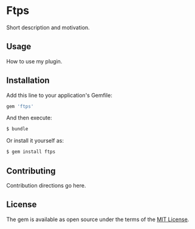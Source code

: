 # Ftps
Short description and motivation.

## Usage
How to use my plugin.

## Installation
Add this line to your application's Gemfile:

```ruby
gem 'ftps'
```

And then execute:
```bash
$ bundle
```

Or install it yourself as:
```bash
$ gem install ftps
```

## Contributing
Contribution directions go here.

## License
The gem is available as open source under the terms of the [MIT License](http://opensource.org/licenses/MIT).
